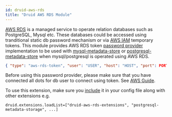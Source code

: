 ```yaml
---
id: druid-aws-rds
title: "Druid AWS RDS Module"
---
```


<!--
  ~ Licensed to the Apache Software Foundation (ASF) under one
  ~ or more contributor license agreements.  See the NOTICE file
  ~ distributed with this work for additional information
  ~ regarding copyright ownership.  The ASF licenses this file
  ~ to you under the Apache License, Version 2.0 (the
  ~ "License"); you may not use this file except in compliance
  ~ with the License.  You may obtain a copy of the License at
  ~
  ~   http://www.apache.org/licenses/LICENSE-2.0
  ~
  ~ Unless required by applicable law or agreed to in writing,
  ~ software distributed under the License is distributed on an
  ~ "AS IS" BASIS, WITHOUT WARRANTIES OR CONDITIONS OF ANY
  ~ KIND, either express or implied.  See the License for the
  ~ specific language governing permissions and limitations
  ~ under the License.
  -->

[AWS RDS](https://aws.amazon.com/rds/) is a managed service to operate relation databases such as PostgreSQL, Mysql etc. These databases could be accessed using tranditional static db password mechanism or via [AWS IAM](https://docs.aws.amazon.com/AmazonRDS/latest/UserGuide/UsingWithRDS.IAMDBAuth.html) temporary tokens. This module provides AWS RDS token [password provider](../../operations/password-provider.md) implementation to be used with [mysql-metadata-store](mysql.md) or [postgresql-metadata-store](postgresql.md) when mysql/postgresql is operated using AWS RDS.

```json
{ "type": "aws-rds-token", "user": "USER", "host": "HOST", "port": PORT, "region": "AWS_REGION" }
```

Before using this password provider, please make sure that you have connected all dots for db user to connect using token.
See [AWS Guide](https://docs.aws.amazon.com/AmazonRDS/latest/AuroraUserGuide/UsingWithRDS.IAMDBAuth.html).

To use this extension, make sure you [include](../../development/extensions.md#loading-extensions) it in your config file along with other extensions e.g.

```
druid.extensions.loadList=["druid-aws-rds-extensions", "postgresql-metadata-storage", ...]
```
